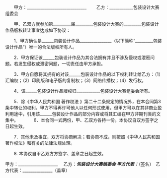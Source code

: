 
 


　　甲方：______________________________
　　乙方：____________包装设计大赛组委会


　　甲、乙双方就参加第_________届_________包装设计大赛的_________包装设计作品版权转让事宜达成如下协议：


　　1．甲方确认是______包装设计作品________________（以下简称“_________包装设计作品”）唯一的合法版权所有人。


　　2．甲方保证该______包装设计作品为其合法拥有并且不涉及侵权或泄密问题。若发生侵权或泄密问题，一切责任由甲方承担。


　　3．甲方自愿将其拥有的对该______包装设计作品的以下权利转让给乙方：（1）汇编权；（2）印刷版和电子版的复制权；（3）网络传播权；（4）发行权。


　　4．该______包装设计作品版权归____________包装设计大赛组委会所有。


　　5．除《中华人民共和国
著作权法
》第二十二条规定的情况外，在本合同第3条中转让的权利，甲方不得再许可他人以任何形式使用，但甲方可以在其非商业盈利用途中，引用该______包装设计作品的部分内容或将其汇编在甲方非期刊类的文集中。 
　 
　　6．本合同一式两份，甲、乙双方各持一份。本协议自双方签字之日起生效。


　　7．其他未及事宜，双方将协商解决；若协商不成，则按照《中华人民共和国著作权法》和有关的法律法规处理。


　　8. 本协议自甲乙双方方签字、盖章之日起生效。



甲方：____________________　 乙方：_________包装设计大赛组委会
甲方代表：_________（签名）　乙方代表：_______________（盖章）
 


 

 
 
 
 
 
  


  
 

  


  


  
 
 
 
 

